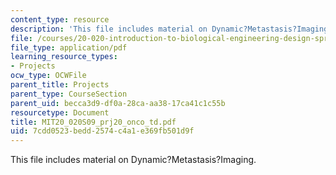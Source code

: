 ```yaml
---
content_type: resource
description: 'This file includes material on Dynamic?Metastasis?Imaging. '
file: /courses/20-020-introduction-to-biological-engineering-design-spring-2009/7cdd0523bedd2574c4a1e369fb501d9f_MIT20_020S09_prj20_onco_td.pdf
file_type: application/pdf
learning_resource_types:
- Projects
ocw_type: OCWFile
parent_title: Projects
parent_type: CourseSection
parent_uid: becca3d9-df0a-28ca-aa38-17ca41c1c55b
resourcetype: Document
title: MIT20_020S09_prj20_onco_td.pdf
uid: 7cdd0523-bedd-2574-c4a1-e369fb501d9f
---
```

This file includes material on Dynamic?Metastasis?Imaging. 

